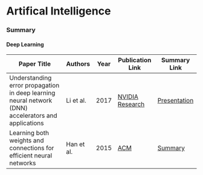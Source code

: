 # Artifical Intelligence

### Summary

#### Deep Learning

| Paper Title                                       | Authors          | Year | Publication Link                                | Summary Link |
|---------------------------------------------------|------------------|------|---------------------------------------------|----|
| Understanding error propagation in deep learning neural network (DNN) accelerators and applications | Li et al.     | 2017 | [NVIDIA Research](https://research.nvidia.com/sites/default/files/pubs/2017-11_Understanding-Error-Propagation/SC17_DNN_Resilience.pdf) | [Presentation](./Li_2017_DNNErrors.pdf) |
| Learning both weights and connections for efficient neural networks | Han et al.     | 2015 | [ACM](https://dl.acm.org/doi/10.5555/2969239.2969366) | [Summary](./Han_2015_LearnConnections.md) |
